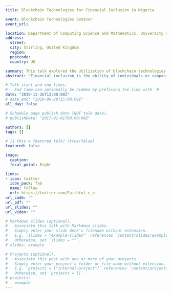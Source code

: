 ```yaml
---
title: Blockchain Technologies for Financial Inclusion in Nigeria

event: Blockchain Technologies Seminar
event_url: 

location: Department of Computing Science and Mathematics, University of Stirling
address:
  street: 
  city: Stirling, United Kingdom
  region: 
  postcode: 
  country: UK

summary: This talk explored the utilization of blockchain technologies in achieving financial inclusion in Nigeria.
abstract: "Financial inclusion is the ability of individuals or companies to gain access to financial services at affordable and sustainable costs. It ensures that the financial products and services such as credit, insurance, payments, transactions and savings meets the needs of both businesses and individuals. The situation of the over two billion unbanked individuals in developing countries is one that calls for urgent and immediate sustainable solution. In Nigeria, according to the Lagos Business School LBS (2018) report, 136 out of the total 198 million Nigerians are financially excluded, that is about 68.7% of Nigerians. Blockchain technologies, through the utilization of an immutable ledger has the promise of being able to provide a trustworthy and more efficient system. The talk discussed the pertinent roles and applications of blockchain technologies for financial inclusion in Nigeria."

# Talk start and end times.
#   End time can optionally be hidden by prefixing the line with `#`.
date: "2019-11-26T13:00:00Z"
# date_end: "2019-06-20T15:00:00Z"
all_day: false

# Schedule page publish date (NOT talk date).
# publishDate: "2017-01-01T00:00:00Z"

authors: []
tags: []

# Is this a featured talk? (true/false)
featured: false

image:
  caption: 
  focal_point: Right

links:
- icon: twitter
  icon_pack: fab
  name: Follow
  url: https://twitter.com/Faithful_c_o
url_code: ""
url_pdf: ""
url_slides: ""
url_video: ""

# Markdown Slides (optional).
#   Associate this talk with Markdown slides.
#   Simply enter your slide deck's filename without extension.
#   E.g. `slides = "example-slides"` references `content/slides/example-slides.md`.
#   Otherwise, set `slides = ""`.
# slides: example

# Projects (optional).
#   Associate this post with one or more of your projects.
#   Simply enter your project's folder or file name without extension.
#   E.g. `projects = ["internal-project"]` references `content/project/deep-learning/index.md`.
#   Otherwise, set `projects = []`.
# projects:
# - example
---
```

